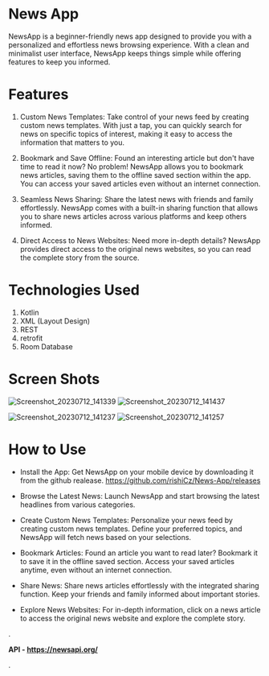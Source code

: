 
# News App

NewsApp is a beginner-friendly news app designed to provide you with a personalized and effortless news browsing experience. With a clean and minimalist user interface, NewsApp keeps things simple while offering features to keep you informed.

# Features

1. Custom News Templates: Take control of your news feed by creating custom news templates. With just a tap, you can quickly search for news on specific topics of interest, making it easy to access the information that matters to you.

2. Bookmark and Save Offline: Found an interesting article but don't have time to read it now? No problem! NewsApp allows you to bookmark news articles, saving them to the offline saved section within the app. You can access your saved articles even without an internet connection.

3. Seamless News Sharing: Share the latest news with friends and family effortlessly. NewsApp comes with a built-in sharing function that allows you to share news articles across various platforms and keep others informed.

4. Direct Access to News Websites: Need more in-depth details? NewsApp provides direct access to the original news websites, so you can read the complete story from the source.

# Technologies Used
1. Kotlin
2. XML (Layout Design)
3. REST 
2. retrofit
3. Room Database

# Screen Shots
![Screenshot_20230712_141339](https://github.com/rishiCz/News-App/assets/98217604/3937cf0b-7383-46f1-88c1-bf5fb17bb78d) ![Screenshot_20230712_141437](https://github.com/rishiCz/News-App/assets/98217604/cfb4aa7a-ab6c-44b9-bffc-06f1a443b251)

![Screenshot_20230712_141237](https://github.com/rishiCz/News-App/assets/98217604/89ff66de-70e6-4b02-ba95-30cba25ee824)
![Screenshot_20230712_141257](https://github.com/rishiCz/News-App/assets/98217604/36be5034-e499-4bef-9ec2-c91acec269f2)

# How to Use

- Install the App: Get NewsApp on your mobile device by downloading it from the github realease. https://github.com/rishiCz/News-App/releases

- Browse the Latest News: Launch NewsApp and start browsing the latest headlines from various categories.

- Create Custom News Templates: Personalize your news feed by creating custom news templates. Define your preferred topics, and NewsApp will fetch news based on your selections.

- Bookmark Articles: Found an article you want to read later? Bookmark it to save it in the offline saved section. Access your saved articles anytime, even without an internet connection.

- Share News: Share news articles effortlessly with the integrated sharing function. Keep your friends and family informed about important stories.

- Explore News Websites: For in-depth information, click on a news article to access the original news website and explore the complete story.

.



 **API - https://newsapi.org/**

 .




